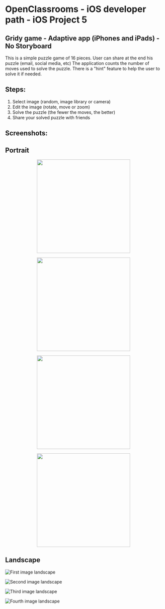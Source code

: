 #  OpenClassrooms - iOS developer path - iOS Project 5
## Gridy game - Adaptive app (iPhones and iPads) - No Storyboard

This is a simple puzzle game of 16 pieces. User can share at the end his puzzle (email, social media, etc)
The application counts the number of moves used to solve the puzzle.
There is a "hint" feature to help the user to solve it if needed.

## Steps:
1. Select image (random, image library or camera)
2. Edit the image (rotate, move or zoom)
3. Solve the puzzle (the fewer the moves, the better)
4. Share your solved puzzle with friends


## Screenshots:
## Portrait

<p align="center">
<img src="Images/Portrait1.png" width="300">
</p>


<p align="center">
<img src="Images/Portrait2.png" width="300">
</p>

<p align="center">
<img src="Images/Portrait3.png" width="300">
</p>

<p align="center">
<img src="Images/Portrait4.png" width="300">
</p>

## Landscape

![First image landscape](Images/Landscape1.png)


![Second image landscape](Images/Landscape2.png)


![Third image landscape](Images/Landscape3.png)


![Fourth image landscape](Images/Landscape4.png)
